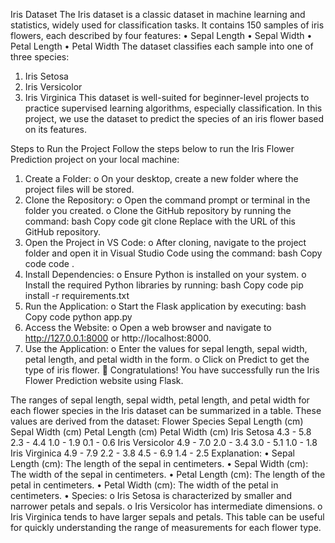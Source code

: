 Iris Dataset
The Iris dataset is a classic dataset in machine learning and statistics, widely used for classification tasks. It contains 150 samples of iris flowers, each described by four features:
•	Sepal Length
•	Sepal Width
•	Petal Length
•	Petal Width
The dataset classifies each sample into one of three species:
1.	Iris Setosa
2.	Iris Versicolor
3.	Iris Virginica
This dataset is well-suited for beginner-level projects to practice supervised learning algorithms, especially classification. In this project, we use the dataset to predict the species of an iris flower based on its features.

Steps to Run the Project
Follow the steps below to run the Iris Flower Prediction project on your local machine:
1.	Create a Folder:
o	On your desktop, create a new folder where the project files will be stored.
2.	Clone the Repository:
o	Open the command prompt or terminal in the folder you created.
o	Clone the GitHub repository by running the command:
bash
Copy code
git clone <repository-url>
Replace <repository-url> with the URL of this GitHub repository.
3.	Open the Project in VS Code:
o	After cloning, navigate to the project folder and open it in Visual Studio Code using the command:
bash
Copy code
code .
4.	Install Dependencies:
o	Ensure Python is installed on your system.
o	Install the required Python libraries by running:
bash
Copy code
pip install -r requirements.txt
5.	Run the Application:
o	Start the Flask application by executing:
bash
Copy code
python app.py
6.	Access the Website:
o	Open a web browser and navigate to http://127.0.0.1:8000 or http://localhost:8000.
7.	Use the Application:
o	Enter the values for sepal length, sepal width, petal length, and petal width in the form.
o	Click on Predict to get the type of iris flower.
🎉 Congratulations! You have successfully run the Iris Flower Prediction website using Flask.


The ranges of sepal length, sepal width, petal length, and petal width for each flower species in the Iris dataset can be summarized in a table. These values are derived from the dataset:
Flower Species	Sepal Length (cm)	Sepal Width (cm)	Petal Length (cm)	Petal Width (cm)
Iris Setosa	4.3 - 5.8	2.3 - 4.4	1.0 - 1.9	0.1 - 0.6
Iris Versicolor	4.9 - 7.0	2.0 - 3.4	3.0 - 5.1	1.0 - 1.8
Iris Virginica	4.9 - 7.9	2.2 - 3.8	4.5 - 6.9	1.4 - 2.5
Explanation:
•	Sepal Length (cm): The length of the sepal in centimeters.
•	Sepal Width (cm): The width of the sepal in centimeters.
•	Petal Length (cm): The length of the petal in centimeters.
•	Petal Width (cm): The width of the petal in centimeters.
•	Species:
o	Iris Setosa is characterized by smaller and narrower petals and sepals.
o	Iris Versicolor has intermediate dimensions.
o	Iris Virginica tends to have larger sepals and petals.
This table can be useful for quickly understanding the range of measurements for each flower type.
